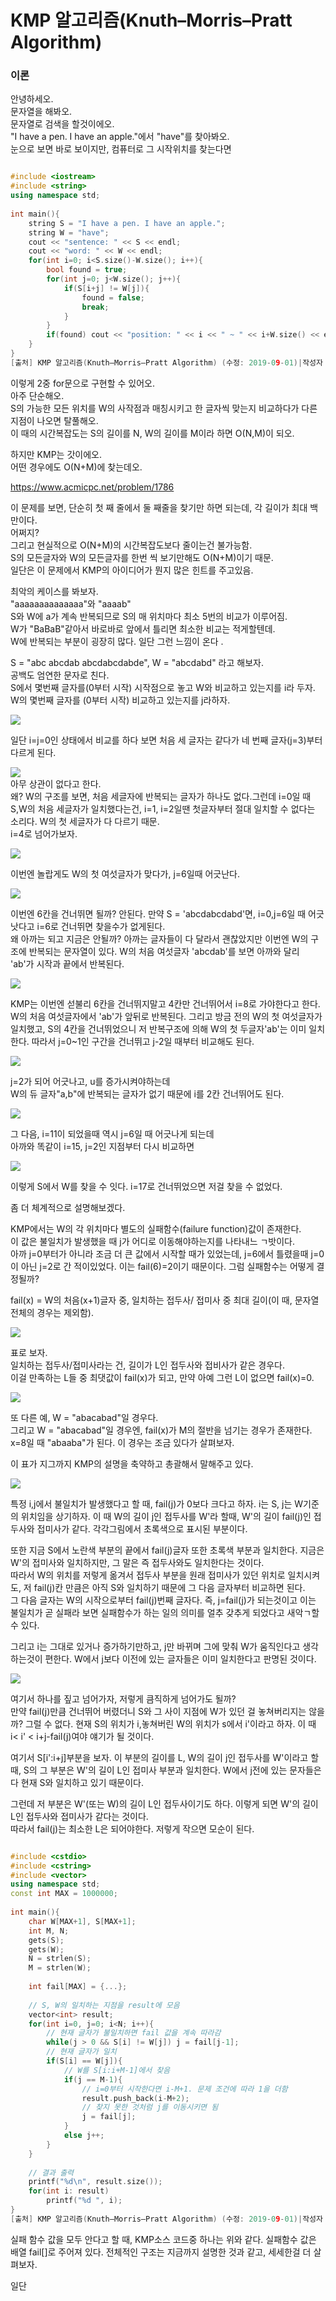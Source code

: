 # KMP 알고리즘(Knuth–Morris–Pratt Algorithm)


### 이론

안녕하세오.  
문자열을 해봐오.  
문자열로 검색을 할것이에오.  
"I have a pen. I have an apple."에서 "have"를 찾아봐오.   
눈으로 보면 바로 보이지만, 컴퓨터로 그 시작위치를 찾는다면 

```cpp

#include <iostream>
#include <string>
using namespace std;
 
int main(){
    string S = "I have a pen. I have an apple.";
    string W = "have";
    cout << "sentence: " << S << endl;
    cout << "word: " << W << endl;
    for(int i=0; i<S.size()-W.size(); i++){
        bool found = true;
        for(int j=0; j<W.size(); j++){
            if(S[i+j] != W[j]){
                found = false;
                break;
            }
        }
        if(found) cout << "position: " << i << " ~ " << i+W.size() << endl;
    }
}
[출처] KMP 알고리즘(Knuth–Morris–Pratt Algorithm) (수정: 2019-09-01)|작성자 라이

```

이렇게 2중 for문으로 구현할 수 있어오.   
아주 단순해오.  
S의 가능한 모든 위치를 W의 사작점과 매칭시키고 한 글자씩 맞는지 비교하다가 다른 지점이 나오면 탈풀해오.   
이 때의 시간복잡도는 S의 길이를 N, W의 길이를 M이라 하면 O(N,M)이 되오.   

하지만 KMP는 갓이에오.   
어떤 경우에도 O(N+M)에 찾는데오.   

https://www.acmicpc.net/problem/1786

이 문제를 보면, 단순히 첫 째 줄에서 둘 째줄을 찾기만 하면 되는데, 각 길이가 최대 백만이다.  
어쩌지?  
그리고 현실적으로 O(N+M)의 시간복잡도보다 줄이는건 불가능함.   
S의 모든글자와 W의 모든글자를 한번 씩 보기만해도 O(N+M)이기 때문.   
일단은 이 문제에서 KMP의 아이디어가 뭔지 많은 힌트를 주고있음.   

최악의 케이스를 봐보자.   
"aaaaaaaaaaaaaa"와 "aaaab"   
S와 W에 a가 계속 반복되므로 S의 매 위치마다 최소 5번의 비교가 이루어짐.   
W가 "BaBaB"같아서 바로바로 앞에서 틀리면 최소한 비교는 적게할텐데.   
W에 반복되는 부분이 굉장히 많다. 일단 그런 느낌이 온다 .  

S = "abc abcdab abcdabcdabde", W = "abcdabd" 라고 해보자.   
공백도 엄연한 문자로 친다.   
S에서 몇번째 글자를(0부터 시작) 시작점으로 놓고 W와 비교하고 있는지를 i라 두자.   
W의 몇번째 글자를 (0부터 시작) 비교하고 있는지를 j라하자.   

![](../imgs/44/1.png)   

일단 i=j=0인 상태에서 비교를 하다 보면 처음 세 글자는 같다가 네 번째 글자(j=3)부터 다르게 된다.  

![](../imgs/44/2.png)   
  아무 상관이 없다고 한다.  
왜? W의 구조를 보면, 처음 세글자에 반복되는 글자가 하나도 없다.그런데 i=0일 때 S,W의 처음 세글자가 일치했다는건, i=1, i=2일땐 첫글자부터 절대 일치할 수 없다는 소리다. W의 첫 세글자가 다 다르기 때문.   
i=4로 넘어가보자.  

![](../imgs/44/3.png)   

이번엔 놀랍게도 W의 첫 여섯글자가 맞다가, j=6일때 어긋난다.  

![](../imgs/44/4.png)   

이번엔 6칸을 건너뛰면 될까? 안된다. 만약 S = 'abcdabcdabd'면, i=0,j=6일 때 어긋낫다고 i=6로 건너뛰면 찾을수가 없게된다.   
왜 아까는 되고 지금은 안될까?  아까는 글자들이 다 달라서 괜찮았지만 이번엔 W의 구조에 반복되는 문자열이 있다. W의 처음 여섯글자 'abcdab'를 보면 아까와 달리 'ab'가 시작과 끝에서 반복된다.   

![](../imgs/44/5.png)   

KMP는 이번엔 섣불리 6칸을 건너뛰지말고 4칸만 건너뛰어서 i=8로 가야한다고 한다. W의 처음 여섯글자에서 'ab'가 앞뒤로 반복된다. 그리고 방금 전의 W의 첫 여섯글자가 일치했고, S의 4칸을 건너뛰었으니 저 반복구조에 의해 W의 첫 두글자'ab'는 이미 일치한다. 따라서 j=0~1인 구간을 건너뛰고 j-2일 때부터 비교해도 된다.    

![](../imgs/44/5.png)   

j=2가 되어 어긋나고, u를 증가시켜야하는데   
W의 듀 글자"a,b"에 반복되는 글자가 없기 때문에 i를 2칸 건너뛰어도 된다.   

![](../imgs/44/6.png)   

그 다음, i=11이 되었을때 역시 j=6일 때 어긋나게 되는데  
아까와 똑같이 i=15, j=2인 지점부터 다시 비교하면  

![](../imgs/44/7.png)   

이렇게 S에서 W를 찾을 수 잇다. i=17로 건너뛰었으면 저걸 찾을 수 없었다.    

좀 더 체계적으로 설명해보겠다.   

KMP에서는 W의 각 위치마다 별도의 실패함수(failure function)값이 존재한다.   
이 값은 불일치가 발생했을 때 j가 어디로 이동해야하는지를 나타내느 ㄱ밧이다.   
아까 j=0부터가 아니라 조금 더 큰 값에서 시작할 때가 있었는데, j=6에서 틀렸을때 j=0이 아닌 j=2로 간 적이있었다. 이는 fail(6)=2이기 때문이다. 그럼 실패함수는 어떻게 결정될까?  

fail(x) = W의 처음(x+1)글자 중, 일치하는 접두사/ 접미사 중 최대 길이(이 때, 문자열 전체의 경우는 제외함).  

![](../imgs/44/8.png)   

표로 보자.  
일치하는 접두사/접미사라는 건, 길이가 L인 접두사와 접비사가 같은 경우다.   
이걸 만족하는 L들 중 최댓값이 fail(x)가 되고, 만약 아예 그런 L이 없으면 fail(x)=0.

![](../imgs/44/9.png)   

또 다른 예, W = "abacabad"일 경우다.  
그리고 W = "abacabad"일 경우엔, fail(x)가 M의 절반을 넘기는 경우가 존재한다. x=8일 때 "abaaba"가 된다. 이 경우는 조금 있다가 살펴보자.   

이 표가 지그까지 KMP의 설명을 축약하고 총괄해서 말해주고 있다.  

![](../imgs/44/10.png)   

특정 i,j에서 불일치가 발생했다고 할 때, fail(j)가 0보다 크다고 하자. i는 S, j는 W기준의 위치임을 상기하자. 이 때 W의 길이 j인 접두사를 W'라 할때, W'의 길이 fail(j)인 접두사와 접미사가 같다. 각각그림에서 초록색으로 표시된 부분이다.  

또한 지금 S에서 노란색 부분의 끝에서 fail(j)글자 또한 초록색 부분과 일치한다. 지금은 W'의 접미사와 일치하지만, 그 말은 즉 접두사와도 일치한다는 것이다.  
따라서 W의 위치를 저렇게 옮겨서 접두사 부분을 원래 접미사가 있던 위치로 일치시켜도, 저 fail(j)칸 만큼은 아직 S와 일치하기 때문에 그 다음 글자부터 비교하면 된다.   
그 다음 글자는 W의 시작으로부터 fail(j)번째 글자다. 즉, j=fail(j)가 되는것이고 이는 불일치가 곧 실패라 보면 실패함수가 하는 일의 의미를 얼추 갖추게 되었다고 새악ㄱ할 수 있다.   

그리고 i는 그대로 있거나 증가하기만하고, j만 바뀌며 그에 맞춰 W가 움직인다고 생각하는것이 편한다. W에서 j보다 이전에 있는 글자들은 이미 일치한다고 판명된 것이다.   

![](../imgs/44/10.png)    

여기서 하나를 짚고 넘어가자, 저렇게 큼직하게 넘어가도 될까?  
만약 fail(j)만큼 건너뛰어 버렸더니 S와 그 사이 지점에 W가 있던 걸 놓쳐버리지는 않을까? 그럴 수 없다. 현재 S의 위치가 i,놓쳐버린 W의 위치가 s에서 i'이라고 하자. 이 때 i< i' < i+j-fail(j)여야 얘기가 될 것이다.   

여기서 S[i':i+j]부분을 보자. 이 부분의 길이를 L, W의 길이 j인 접두사를 W'이라고 할때, S의 그 부분은 W'의 길이 L인 접미사 부분과 일치한다. W에서 j전에 있는 문자들은 다 현재 S와 일치하고 있기 때문이다.  

그런데 저 부분은 W'(또는 W)의 길이 L인 접두사이기도 하다. 이렇게 되면 W'의 길이 L인 접두사와 접미사가 같다는 것이다.   
따라서 fail(j)는 최소한 L은 되어야한다. 저렇게 작으면 모순이 된다.   


```cpp

#include <cstdio>
#include <cstring>
#include <vector>
using namespace std;
const int MAX = 1000000;
 
int main(){
    char W[MAX+1], S[MAX+1];
    int M, N;
    gets(S);
    gets(W);
    N = strlen(S);
    M = strlen(W);
 
    int fail[MAX] = {...};
 
    // S, W의 일치하는 지점을 result에 모음
    vector<int> result;
    for(int i=0, j=0; i<N; i++){
        // 현재 글자가 불일치하면 fail 값을 계속 따라감
        while(j > 0 && S[i] != W[j]) j = fail[j-1];
        // 현재 글자가 일치
        if(S[i] == W[j]){
            // W를 S[i:i+M-1]에서 찾음
            if(j == M-1){
                // i=0부터 시작한다면 i-M+1. 문제 조건에 따라 1을 더함
                result.push_back(i-M+2);
                // 찾지 못한 것처럼 j를 이동시키면 됨
                j = fail[j];
            }
            else j++;
        }
    }
 
    // 결과 출력
    printf("%d\n", result.size());
    for(int i: result)
        printf("%d ", i);
}
[출처] KMP 알고리즘(Knuth–Morris–Pratt Algorithm) (수정: 2019-09-01)|작성자 라이


```

실패 함수 값을 모두 안다고 할 때, KMP소스 코드중 하나는 위와 같다. 실패함수 값은 배열 fail[]로 주어져 있다. 전체적인 구조는 지금까지 설명한 것과 같고, 세세한걸 더 살펴보자.  

일단 